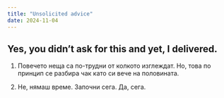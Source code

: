 ```yaml
---
title: "Unsolicited advice"
date: 2024-11-04
---
```


**Yes, you didn’t ask for this and yet, I delivered.**
-

1. Повечето неща са по-трудни от колкото изглеждат. Но, това по принцип се разбира чак като си вече на половината. 

2. Не, нямаш време. Започни сега. Да, сега.
